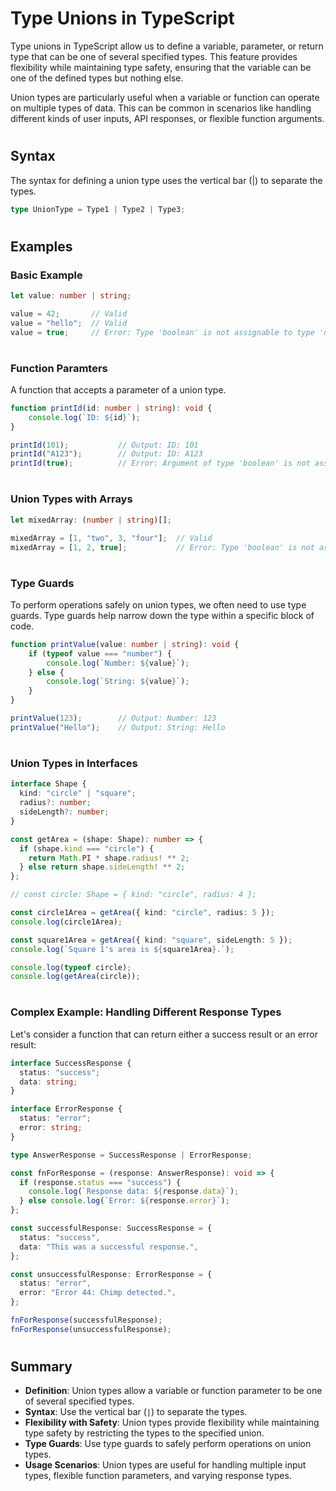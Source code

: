 # Type Unions in TypeScript

Type unions in TypeScript allow us to define a variable, parameter, or return type that can be one of several specified types. This feature provides flexibility while maintaining type safety, ensuring that the variable can be one of the defined types but nothing else.

Union types are particularly useful when a variable or function can operate on multiple types of data. This can be common in scenarios like handling different kinds of user inputs, API responses, or flexible function arguments.

#

## Syntax
The syntax for defining a union type uses the vertical bar (|) to separate the types.
```typescript
type UnionType = Type1 | Type2 | Type3;
```

#

## Examples
### Basic Example
```typescript
let value: number | string;

value = 42;       // Valid
value = "hello";  // Valid
value = true;     // Error: Type 'boolean' is not assignable to type 'number | string'.
```

#

### Function Paramters
A function that accepts a parameter of a union type.
```typescript
function printId(id: number | string): void {
    console.log(`ID: ${id}`);
}

printId(101);           // Output: ID: 101
printId("A123");        // Output: ID: A123
printId(true);          // Error: Argument of type 'boolean' is not assignable to parameter of type 'number | string'.
```

#

### Union Types with Arrays
```typescript
let mixedArray: (number | string)[];

mixedArray = [1, "two", 3, "four"];  // Valid
mixedArray = [1, 2, true];           // Error: Type 'boolean' is not assignable to type 'number | string'.
```

#

### Type Guards
To perform operations safely on union types, we often need to use type guards. Type guards help narrow down the type within a specific block of code.
```typescript
function printValue(value: number | string): void {
    if (typeof value === "number") {
        console.log(`Number: ${value}`);
    } else {
        console.log(`String: ${value}`);
    }
}

printValue(123);        // Output: Number: 123
printValue("Hello");    // Output: String: Hello
```

#

### Union Types in Interfaces
```typescript
interface Shape {
  kind: "circle" | "square";
  radius?: number;
  sideLength?: number;
}

const getArea = (shape: Shape): number => {
  if (shape.kind === "circle") {
    return Math.PI * shape.radius! ** 2;
  } else return shape.sideLength! ** 2;
};

// const circle: Shape = { kind: "circle", radius: 4 };

const circle1Area = getArea({ kind: "circle", radius: 5 });
console.log(circle1Area);

const square1Area = getArea({ kind: "square", sideLength: 5 });
console.log(`Square 1's area is ${square1Area}.`);

console.log(typeof circle);
console.log(getArea(circle));
```

#

### Complex Example: Handling Different Response Types
Let's consider a function that can return either a success result or an error result:
```typescript
interface SuccessResponse {
  status: "success";
  data: string;
}

interface ErrorResponse {
  status: "error";
  error: string;
}

type AnswerResponse = SuccessResponse | ErrorResponse;

const fnForResponse = (response: AnswerResponse): void => {
  if (response.status === "success") {
    console.log(`Response data: ${response.data}`);
  } else console.log(`Error: ${response.error}`);
};

const successfulResponse: SuccessResponse = {
  status: "success",
  data: "This was a successful response.",
};

const unsuccessfulResponse: ErrorResponse = {
  status: "error",
  error: "Error 44: Chimp detected.",
};

fnForResponse(successfulResponse);
fnForResponse(unsuccessfulResponse);
```

#

## Summary
- **Definition**: Union types allow a variable or function parameter to be one of several specified types.
- **Syntax**: Use the vertical bar (`|`) to separate the types.
- **Flexibility with Safety**: Union types provide flexibility while maintaining type safety by restricting the types to the specified union.
- **Type Guards**: Use type guards to safely perform operations on union types.
- **Usage Scenarios**: Union types are useful for handling multiple input types, flexible function parameters, and varying response types.

